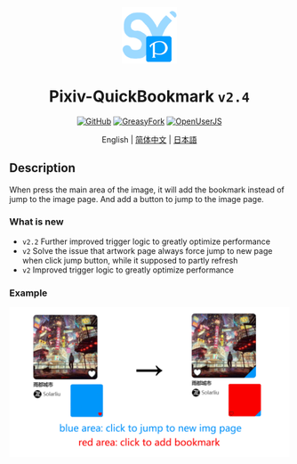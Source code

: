 <div align="center">
    <img src="https://github.com/SynRGB/Pixiv-QuickBookmark/raw/main/%23README/icon/256.png" width="20%"/>
    <h1>Pixiv-QuickBookmark <code>v2.4</code></h1>
	<p>
        <a href='https://github.com/SynRGB/Pixiv-QuickBookmark'><img src="https://img.shields.io/badge/-GitHub-3A3A3A?style=flat&amp;logo=GitHub&amp;logoColor=white" referrerpolicy="no-referrer" alt="GitHub"></a>
	    <a href='https://greasyfork.org/en/scripts/453417-pixiv-quickbookmark'><img src="https://img.shields.io/badge/-GreasyFork-670000?style=flat&amp;logo=tampermonkey&amp;logoColor=white" referrerpolicy="no-referrer" alt="GreasyFork"></a>
        <a href='https://openuserjs.org/scripts/TitanRGB/Pixiv-QuickBookmark'><img src="https://img.shields.io/badge/-OpenUserJS-004796?style=flat&amp;logo=tampermonkey&amp;logoColor=white" referrerpolicy="no-referrer" alt="OpenUserJS"></a>
    </p>
    <p>English | <a href='https://github.com/SynRGB/Pixiv-QuickBookmark/blob/main/%23README/README-zh.md'>简体中文</a> | <a href="https://github.com/SynRGB/Pixiv-QuickBookmark/blob/main/%23README/README-ja.md">日本語</a></p>
</div>

## Description

When press the main area of the image, it will add the bookmark instead of jump to the image page. And add a button to jump to the image page.

### What is new

- `v2.2` Further improved trigger logic to greatly optimize performance
- `v2` Solve the issue that artwork page always force jump to new page when click jump button, while it supposed to partly refresh
- `v2` Improved trigger logic to greatly optimize performance

### Example

<img src="https://github.com/SynRGB/Pixiv-QuickBookmark/raw/main/%23README/example-eng.png"/>